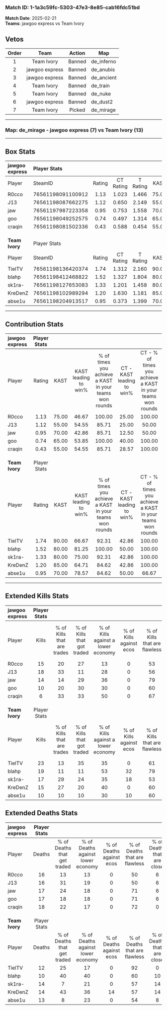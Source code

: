 ### Match ID: 1-1a3c59fc-5303-47e3-8e85-cab16fdc51bd  
**Match Date**: 2025-02-21  
**Teams**: jawgoo express vs Team Ivory  

## Vetos  

| Order | Team | Action | Map |
| :---: | :--: | :----: | --- |
| 1 | Team Ivory | Banned | de_inferno |
| 2 | jawgoo express | Banned | de_anubis |
| 3 | jawgoo express | Banned | de_ancient |
| 4 | Team Ivory | Banned | de_train |
| 5 | Team Ivory | Banned | de_nuke |
| 6 | jawgoo express | Banned | de_dust2 |
| 7 | Team Ivory | Picked | de_mirage |

---  

### **Map**: de_mirage - jawgoo express (7) vs Team Ivory (13)  
---  

## Box Stats  

| **jawgoo express** | Player Stats      |        |           |          |       |       |       |         |        |      |     |
| :- | :- | :-: | :-: | :-: | :-: | :-: | :-: | :-: | :-: | :-: | :-: |
| Player             | SteamID           | Rating | CT Rating | T Rating | KAST  |  ADR  | Kills | Assists | Deaths | K/D  | HS% |
| R0cco              | 76561198091100912 |  1.13  |   1.023   |  1.466   | 75.00 | 85.7  |  15   |    6    |   16   | 0.94 | 53  |
| J13                | 76561198087662275 |  1.12  |   0.650   |  2.149   | 55.00 | 91.2  |  18   |    2    |   16   | 1.13 | 66  |
| jaw                | 76561197987223358 |  0.95  |   0.753   |  1.558   | 70.00 | 69.9  |  14   |    0    |   17   | 0.82 | 64  |
| goo                | 76561198049252575 |  0.74  |   0.497   |  1.314   | 65.00 | 64.7  |  10   |    4    |   17   | 0.59 | 60  |
| craqin             | 76561198081502336 |  0.43  |   0.588   |  0.454   | 55.00 | 51.0  |   6   |    4    |   18   | 0.33 | 50  |
|                    |                   |        |           |          |       |       |       |         |        |      |     |
|                    |                   |        |           |          |       |       |       |         |        |      |     |
|                    |                   |        |           |          |       |       |       |         |        |      |     |
| **Team Ivory**     | Player Stats      |        |           |          |       |       |       |         |        |      |     |
| Player             | SteamID           | Rating | CT Rating | T Rating | KAST  |  ADR  | Kills | Assists | Deaths | K/D  | HS% |
| TielTV             | 76561198136420374 |  1.74  |   1.312   |  2.160   | 90.00 | 104.1 |  23   |    3    |   12   | 1.92 | 52  |
| blahp              | 76561198412468822 |  1.52  |   1.327   |  1.804   | 80.00 | 91.3  |  19   |    6    |   10   | 1.90 | 47  |
| sk1ra-             | 76561198127653083 |  1.33  |   1.201   |  1.458   | 80.00 | 91.2  |  17   |    6    |   14   | 1.21 | 52  |
| KreDenZ            | 76561198102989294 |  1.20  |   1.630   |  1.181   | 85.00 | 70.9  |  15   |    3    |   14   | 1.07 | 66  |
| abse1u             | 76561198204913517 |  0.95  |   0.373   |  1.399   | 70.00 | 73.6  |  10   |   12    |   13   | 0.77 | 90  |
---  

## Contribution Stats  

| **jawgoo express** | Player Stats |       |                      |                                                        |                           |                                                             |                          |                                                            |
| :- | :-: | :-: | :-: | :-: | :-: | :-: | :-: | :-: |
| Player             |    Rating    | KAST  | KAST leading to win% | % of times you achieve a KAST in your teams won rounds | CT - KAST leading to win% | CT - % of times you achieve a KAST in your teams won rounds | T - KAST leading to win% | T - % of times you achieve a KAST in your teams won rounds |
| R0cco              |     1.13     | 75.00 |        46.67         |                         100.00                         |           25.00           |                           100.00                            |          71.43           |                           100.00                           |
| J13                |     1.12     | 55.00 |        54.55         |                         85.71                          |           25.00           |                            50.00                            |          71.43           |                           100.00                           |
| jaw                |     0.95     | 70.00 |        42.86         |                         85.71                          |           12.50           |                            50.00                            |          83.33           |                           100.00                           |
| goo                |     0.74     | 65.00 |        53.85         |                         100.00                         |           40.00           |                           100.00                            |          62.50           |                           100.00                           |
| craqin             |     0.43     | 55.00 |        54.55         |                         85.71                          |           28.57           |                           100.00                            |          100.00          |                           80.00                            |
|                    |              |       |                      |                                                        |                           |                                                             |                          |                                                            |
|                    |              |       |                      |                                                        |                           |                                                             |                          |                                                            |
|                    |              |       |                      |                                                        |                           |                                                             |                          |                                                            |
| **Team Ivory**     | Player Stats |       |                      |                                                        |                           |                                                             |                          |                                                            |
| Player             |    Rating    | KAST  | KAST leading to win% | % of times you achieve a KAST in your teams won rounds | CT - KAST leading to win% | CT - % of times you achieve a KAST in your teams won rounds | T - KAST leading to win% | T - % of times you achieve a KAST in your teams won rounds |
| TielTV             |     1.74     | 90.00 |        66.67         |                         92.31                          |           42.86           |                           100.00                            |          81.82           |                           90.00                            |
| blahp              |     1.52     | 80.00 |        81.25         |                         100.00                         |           50.00           |                           100.00                            |          100.00          |                           100.00                           |
| sk1ra-             |     1.33     | 80.00 |        75.00         |                         92.31                          |           42.86           |                           100.00                            |          100.00          |                           90.00                            |
| KreDenZ            |     1.20     | 85.00 |        64.71         |                         84.62                          |           42.86           |                           100.00                            |          80.00           |                           80.00                            |
| abse1u             |     0.95     | 70.00 |        78.57         |                         84.62                          |           50.00           |                            66.67                            |          90.00           |                           90.00                            |
---  

## Extended Kills Stats  

| **jawgoo express** | Player Stats |                            |                            |                                    |                         |                              |                                 |                                       |                    |           |
| :- | :-: | :-: | :-: | :-: | :-: | :-: | :-: | :-: | :-: | :-: |
| Player             |    Kills     | % of Kills that are trades | % of Kills that got traded | % of Kills against a lower economy | % of Kills against ecos | % of Kills that are flawless | % of Kills that are close duels | % of Kills that are assisted by flash | Pistol Round Kills | AWP Kills |
| R0cco              |      15      |             20             |             27             |                 13                 |            0            |              53              |               13                |                   0                   |         0          |     2     |
| J13                |      18      |             33             |             11             |                 28                 |            0            |              56              |               11                |                   0                   |         0          |     3     |
| jaw                |      14      |             14             |             29             |                 36                 |            0            |              79              |                7                |                   0                   |         0          |     3     |
| goo                |      10      |             20             |             30             |                 30                 |            0            |              60              |               10                |                   0                   |         0          |     1     |
| craqin             |      6       |             33             |             33             |                 50                 |            0            |              67              |                0                |                   0                   |         1          |     1     |
|                    |              |                            |                            |                                    |                         |                              |                                 |                                       |                    |           |
|                    |              |                            |                            |                                    |                         |                              |                                 |                                       |                    |           |
|                    |              |                            |                            |                                    |                         |                              |                                 |                                       |                    |           |
| **Team Ivory**     | Player Stats |                            |                            |                                    |                         |                              |                                 |                                       |                    |           |
| Player             |    Kills     | % of Kills that are trades | % of Kills that got traded | % of Kills against a lower economy | % of Kills against ecos | % of Kills that are flawless | % of Kills that are close duels | % of Kills that are assisted by flash | Pistol Round Kills | AWP Kills |
| TielTV             |      23      |             13             |             35             |                 35                 |            0            |              61              |                0                |                   0                   |         2          |     2     |
| blahp              |      19      |             11             |             11             |                 53                 |           32            |              79              |               11                |                   5                   |         0          |     0     |
| sk1ra-             |      17      |             29             |             24             |                 35                 |           18            |              53              |                6                |                  12                   |         0          |     1     |
| KreDenZ            |      15      |             27             |             20             |                 40                 |            0            |              60              |                7                |                   0                   |         0          |     0     |
| abse1u             |      10      |             10             |             10             |                 30                 |           10            |              60              |                0                |                   0                   |         0          |     0     |
## Extended Deaths Stats  

| **jawgoo express** | Player Stats |                             |                                   |                          |                               |                            |                           |               |
| :- | :-: | :-: | :-: | :-: | :-: | :-: | :-: | :-: |
| Player             |    Deaths    | % of Deaths that get traded | % of Deaths against lower economy | % of Deaths against ecos | % of Deaths that are flawless | % of Deaths that are close | % of Deaths while blinded | Deaths to AWP |
| R0cco              |      16      |             13              |                13                 |            0             |              50               |             6              |             6             |       0       |
| J13                |      16      |             31              |                19                 |            0             |              50               |             6              |             0             |       1       |
| jaw                |      17      |             24              |                18                 |            0             |              71               |             6              |             0             |       0       |
| goo                |      17      |             18              |                18                 |            0             |              71               |             6              |             6             |       1       |
| craqin             |      18      |             22              |                17                 |            0             |              72               |             0              |             6             |       0       |
|                    |              |                             |                                   |                          |                               |                            |                           |               |
|                    |              |                             |                                   |                          |                               |                            |                           |               |
|                    |              |                             |                                   |                          |                               |                            |                           |               |
| **Team Ivory**     | Player Stats |                             |                                   |                          |                               |                            |                           |               |
| Player             |    Deaths    | % of Deaths that get traded | % of Deaths against lower economy | % of Deaths against ecos | % of Deaths that are flawless | % of Deaths that are close | % of Deaths while blinded | Deaths to AWP |
| TielTV             |      12      |             25              |                17                 |            0             |              92               |             0              |             0             |       0       |
| blahp              |      10      |             40              |                40                 |            0             |              60               |             10             |             0             |       0       |
| sk1ra-             |      14      |              7              |                21                 |            0             |              57               |             14             |             0             |       0       |
| KreDenZ            |      14      |             43              |                36                 |            14            |              57               |             14             |             0             |       0       |
| abse1u             |      13      |              8              |                23                 |            0             |              54               |             8              |             0             |       1       |
